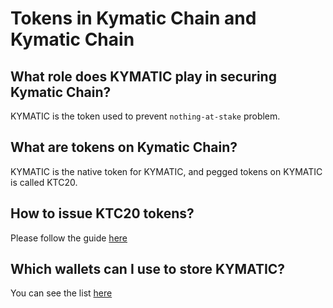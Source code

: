 # Tokens in Kymatic Chain and Kymatic Chain

## What role does KYMATIC play in securing Kymatic Chain?

KYMATIC is the token used to prevent `nothing-at-stake` problem.

## What are tokens on Kymatic Chain?

KYMATIC is the native token for KYMATIC, and pegged tokens on KYMATIC is called KTC20.

## How to issue KTC20 tokens?

Please follow the guide [here](../../smart-chain/developer/issue-KTC20.md)

## Which wallets can I use to store KYMATIC?

You can see the list [here](../../wallets.md)
